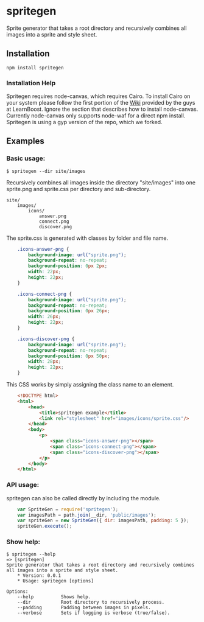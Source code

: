 spritegen
=========

Sprite generator that takes a root directory and recursively combines all images into a sprite and style sheet.

## Installation
    npm install spritegen

### Installation Help
Spritegen requires node-canvas, which requires Cairo. To install Cairo on your system please follow the first portion of the [Wiki](https://github.com/LearnBoost/node-canvas/wiki/_pages) provided by the guys at LearnBoost.
Ignore the section that describes how to install node-canvas. Currently node-canvas only supports node-waf for a direct npm install. Spritegen is using a gyp version of the repo, which we forked.

## Examples

### Basic usage:

	$ spritegen --dir site/images

Recursively combines all images inside the directory "site/images" into one sprite.png and sprite.css per directory and sub-directory.

    site/
        images/
            icons/
                answer.png
                connect.png
                discover.png

The sprite.css is generated with classes by folder and file name.

```css
    .icons-answer-png {
        background-image: url("sprite.png");
        background-repeat: no-repeat;
        background-position: 0px 2px;
        width: 22px;
        height: 22px;
    }

    .icons-connect-png {
        background-image: url("sprite.png");
        background-repeat: no-repeat;
        background-position: 0px 26px;
        width: 26px;
        height: 22px;
    }

    .icons-discover-png {
        background-image: url("sprite.png");
        background-repeat: no-repeat;
        background-position: 0px 50px;
        width: 28px;
        height: 22px;
    }
```

This CSS works by simply assigning the class name to an element.

```html
	<!DOCTYPE html>
	<html>
		<head>
			<title>spritegen example</title>
			<link rel="stylesheet" href="images/icons/sprite.css"/>
		</head>
		<body>
			<p>
				<span class="icons-answer-png"></span>
				<span class="icons-connect-png"></span>
				<span class="icons-discover-png"></span>
			</p>
		</body>
	</html>
```

### API usage:

spritegen can also be called directly by including the module.

```javascript
    var SpriteGen = require('spritegen');
    var imagesPath = path.join(__dir, 'public/images');
    var spriteGen = new SpriteGen({ dir: imagesPath, padding: 5 });
    spriteGen.execute();
```

### Show help:

	$ spritegen --help
    => [spritegen]
    Sprite generator that takes a root directory and recursively combines all images into a sprite and style sheet.
        * Version: 0.0.1
        * Usage: spritegen [options]

    Options:
        --help			Shows help.
        --dir			Root directory to recursively process.
        --padding		Padding between images in pixels.
        --verbose		Sets if logging is verbose (true/false).